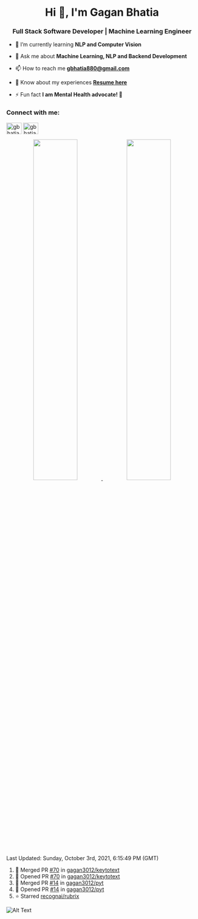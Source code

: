 <h1 align="center">Hi 👋, I'm Gagan Bhatia</h1>
<h3 align="center">Full Stack Software Developer | Machine Learning Engineer</h3>

- 🌱 I’m currently learning **NLP and Computer Vision**

- 💬 Ask me about **Machine Learning, NLP and Backend Development**

- 📫 How to reach me **gbhatia880@gmail.com**

- 📄 Know about my experiences [**Resume here**](https://drive.google.com/file/d/1VebQQLX8_SjgyhgccZByyDmtsXevF4Zf/view?usp=sharing)

- ⚡ Fun fact **I am Mental Health advocate! 🧠**

<h3 align="left">Connect with me:</h3>
<p align="left">
<a href="https://twitter.com/gbhatia30" target="blank"><img align="center" src="https://cdn.jsdelivr.net/npm/simple-icons@3.0.1/icons/twitter.svg" alt="gbhatia30" height="30" width="40" /></a>
<a href="https://linkedin.com/in/gbhatia30" target="blank"><img align="center" src="https://cdn.jsdelivr.net/npm/simple-icons@3.0.1/icons/linkedin.svg" alt="gbhatia30" height="30" width="40" /></a>
</p>

<p align="center">
<a href="https://github-readme-stats.vercel.app/api?username=gagan3012&count_private=true&show_icons=true&include_all_commits=false&hide_border=true&hide_title=true">
  <img width="48%"  src="https://github-readme-stats.vercel.app/api?username=gagan3012&count_private=true&show_icons=true&include_all_commits=false&hide_border=true&hide_title=true" />
</a>
<a href="https://github-readme-streak-stats.herokuapp.com/?user=gagan3012&hide_border=true">
  <img width="48%"  src="https://github-readme-streak-stats.herokuapp.com/?user=gagan3012&hide_border=true" />
</a>
</p>

<!--RECENT_ACTIVITY:last_update-->
Last Updated: Sunday, October 3rd, 2021, 6:15:49 PM (GMT)
<!--RECENT_ACTIVITY:last_update_end-->
<!--RECENT_ACTIVITY:start-->

1. 🎉 Merged PR [#70](https://github.com/gagan3012/keytotext/pull/70) in [gagan3012/keytotext](https://github.com/gagan3012/keytotext)
2. 💪 Opened PR [#70](https://github.com/gagan3012/keytotext/pull/70) in [gagan3012/keytotext](https://github.com/gagan3012/keytotext)
3. 🎉 Merged PR [#14](https://github.com/gagan3012/pyt/pull/14) in [gagan3012/pyt](https://github.com/gagan3012/pyt)
4. 💪 Opened PR [#14](https://github.com/gagan3012/pyt/pull/14) in [gagan3012/pyt](https://github.com/gagan3012/pyt)
5. ⭐ Starred [recognai/rubrix](https://github.com/recognai/rubrix)
<!--RECENT_ACTIVITY:end-->

![Alt Text](https://github.com/gagan3012/gagan3012/blob/output/github-contribution-grid-snake.gif)

